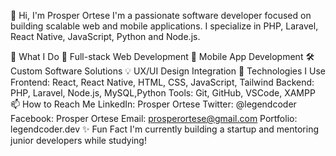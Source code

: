 👋 Hi, I'm Prosper Ortese
I'm a passionate software developer focused on building scalable web and mobile applications. I specialize in PHP, Laravel, React Native, JavaScript, Python and Node.js.

🚀 What I Do
🧠 Full-stack Web Development
📱 Mobile App Development
🛠️ Custom Software Solutions
💡 UX/UI Design Integration
🔧 Technologies I Use
Frontend: React, React Native, HTML, CSS, JavaScript, Tailwind
Backend: PHP, Laravel, Node.js, MySQL,Python
Tools: Git, GitHub, VSCode, XAMPP
📫 How to Reach Me
LinkedIn: Prosper Ortese
Twitter: @legendcoder
Facebook: Prosper Ortese
Email: prosperortese@gmail.com
Portfolio: legendcoder.dev
✨ Fun Fact
I'm currently building a startup and mentoring junior developers while studying!
